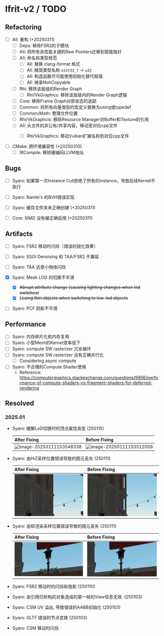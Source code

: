 # Ifrit-v2 /  TODO 


## Refactoring

- [ ] All: 重构 (+20250311)
  - [ ] Deps: 移除FSR2的子模块
  - [ ] All: 将所有非性能关键的Raw Pointers迁移到智能指针
  - [ ] All: 命名和类型规范
    - [ ] All: 替换 clang-format 格式
    - [ ] All: 精简类型名称 `uint32_t` -> `u32`
    - [ ] All: 构造函数尽可能使用初始化替代赋值
    - [ ] All: 继承NonCopyable
  - [ ] Rhi: 移除该层级的Render Graph
    - [ ] Rhi/VkGraphics: 移除该层级内的Render Graph逻辑
  - [ ] Core: 移除Frame Graph对原状态的追踪
  - [ ] Common: 将所有向量类型的宏定义替换为using或typedef
  - [ ] Common/Math: 整理文件位置
  - [ ] Rhi/VkGraphcis: 移除Resource Manager对Buffer和Texture的引用
  - [ ] All: 头文件的非公有/共享内容，移动至对应cpp文件
    - [ ] Rhi/VkGraphics: 移动Vulkan扩展名称到对应cpp文件


- [ ] CMake: 跨环境兼容性 (+20250310)
  - [ ] IRCompile: 移除硬编码LLVM地址

## Bugs

- [ ] Syaro: 如果第一次Instance Cull拒绝了所有的instance，导致后续Kernel不执行
- [ ] Syaro: Nanite's 的BVH错误实现
- [ ] Syaro: 缓存文件夹未正确创建 (+20250311)
- [ ] Core: SIMD 没有被正确启用 (+20250311)



## Artifacts
- [ ] Syaro: FSR2 移动时闪烁（错误的锐化效果）
- [ ] Syaro: SSGI Denoising 和 TAA/FSR2 不兼容 
- [ ] Syaro: TAA 远景小物体闪烁
- [x] Syaro: Mesh LOD 的切换不平滑
  - [x] <s>Abrupt attribute change (causing lighting changes when lod switches)</s>
  - [x] <s>Losing thin objects when switching to low-lod objects</s>
- [ ] Syaro: PCF 阴影不平滑



## Performance

- [ ] Syaro: 内存碎片化和内存复用.
- [ ] Syaro: 小型Mesh的Kernel效率低下
- [ ] Syaro: compute SW rasterizer 冗余循环
- [ ] Syaro: compute SW rasterizer 没有正确并行化
    - [ ] Considering async compute
- [ ] Syaro: 不合理的Compute Shader使用
    - Reference: https://computergraphics.stackexchange.com/questions/9956/performance-of-compute-shaders-vs-fragment-shaders-for-deferred-rendering


## Resolved


### 2025.01
- Syaro: 缓解LoD切换时的顶点属性突变 (250115)

  | After Fixing                                       | Before Fixing                                      |
  | -------------------------------------------------- | -------------------------------------------------- |
  | ![image-20250111153548338](docs/imgtodo/nlod1.png) | ![image-20250111153512009](docs/imgtodo/nlod2.png) |

- Syaro: 由HiZ采样位置错误导致的图元丢失 (250111)

  | After Fixing                                                 | Before Fixing                                                |
  | ------------------------------------------------------------ | ------------------------------------------------------------ |
  | ![image-20250111153548338](docs/imgtodo/image-20250111153548338.png) | ![image-20250111153512009](docs/imgtodo/image-20250111153512009.png) |

- Syaro: 由软渲染采样位置错误导致的图元丢失 (250111)

  | After Fixing                                                 | Before Fixing                                                |
  | ------------------------------------------------------------ | ------------------------------------------------------------ |
  | ![image-20250111144804794](docs/imgtodo/image-20250111144804794.png) | ![image-20250111144843767](docs/imgtodo/image-20250111144843767.png) |

  

- Syaro: FSR2 移动时的闪烁和拖影 (250110)

- Syaro: 由引用已析构的对象造成的第一帧的View信息无效. (250103)

- Syaro: CSM UV 溢出, 导致错误的AABB初始化 (250103)

- Syaro: GLTF 错误的节点变换 (250103)

- Syaro: CSM 移动时闪烁

  
